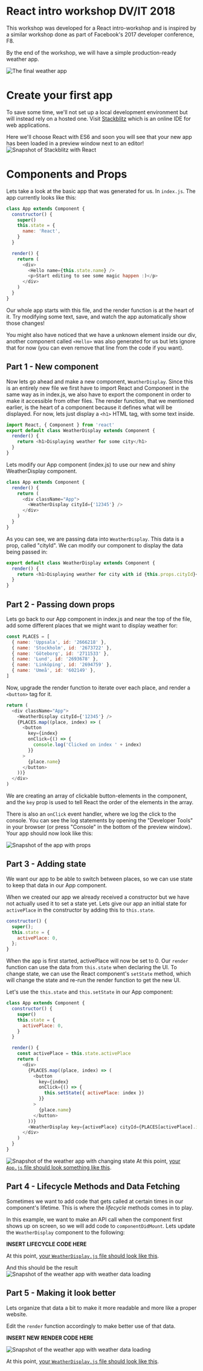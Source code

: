 # React intro workshop DV/IT 2018

This workshop was developed for a React intro-workshop and is inspired by a similar workshop done as part of Facebook's 2017 developer conference, F8.

By the end of the workshop, we will have a simple production-ready weather app.

![The final weather app](./images/final.png)

# Create your first app

To save some time, we'll not set up a local development environment but will instead rely on a hosted one.
Visit [Stackblitz](https://stackblitz.com/) which is an online IDE for web applications.

Here we'll choose React with ES6 and soon you will see that your new app has been loaded in a preview window next to an editor!
![Snapshot of Stackblitz with React](./images/stackblitz.png)

# Components and Props

Lets take a look at the basic app that was generated for us. In `index.js`. The app currently looks like this:

```js
class App extends Component {
  constructor() {
    super()
    this.state = {
      name: 'React',
    }
  }

  render() {
    return (
      <div>
        <Hello name={this.state.name} />
        <p>Start editing to see some magic happen :)</p>
      </div>
    )
  }
}
```

Our whole app starts with this file, and the render function is at the heart of it. Try modifying some text, save, and watch the app automatically show those changes!

You might also have noticed that we have a unknown element inside our div, another component called `<Hello>` was also generated for us but lets ignore that for now (you can even remove that line from the code if you want).

## Part 1 - New component

Now lets go ahead and make a new component, `WeatherDisplay`. Since this is an entirely new file we first have to import React and Component in the same way as in index.js, we also have to export the component in order to make it accessible from other files. The render function, that we mentioned earlier, is the heart of a component because it defines what will be displayed. For now, lets just display a `<h1>` HTML tag, with some text inside.

```js
import React, { Component } from 'react'
export default class WeatherDisplay extends Component {
  render() {
    return <h1>Displaying weather for some city</h1>
  }
}
```

Lets modify our App component (index.js) to use our new and shiny WeatherDisplay component.

```js
class App extends Component {
  render() {
    return (
      <div className="App">
        <WeatherDisplay cityId={'12345'} />
      </div>
    )
  }
}
```

As you can see, we are passing data into `WeatherDisplay`. This data is a prop, called "cityId". We can modify our component to display the data being passed in:

```js
export default class WeatherDisplay extends Component {
  render() {
    return <h1>Displaying weather for city with id {this.props.cityId}</h1>
  }
}
```

## Part 2 - Passing down props

Lets go back to our App component in index.js and near the top of the file, add some different places that we might want to display weather for:

```js
const PLACES = [
  { name: 'Uppsala', id: '2666218' },
  { name: 'Stockholm', id: '2673722' },
  { name: 'Göteborg', id: '2711533' },
  { name: 'Lund', id: '2693678' },
  { name: 'Linköping', id: '2694759' },
  { name: 'Umeå', id: '602149' },
]
```

Now, upgrade the render function to iterate over each place, and render a `<button>` tag for it.

```js
return (
  <div className="App">
    <WeatherDisplay cityId={'12345'} />
    {PLACES.map((place, index) => (
      <button
        key={index}
        onClick={() => {
          console.log('Clicked on index ' + index)
        }}
      >
        {place.name}
      </button>
    ))}
  </div>
)
```

We are creating an array of clickable button-elements in the component, and the `key` prop is used to tell React the order of the elements in the array.

There is also an `onClick` event handler, where we log the click to the console. You can see the log statements by opening the "Developer Tools" in your browser (or press "Console" in the bottom of the preview window). Your app should now look like this:

![Snapshot of the app with props](./images/with_props.png)

## Part 3 - Adding state

We want our app to be able to switch between places, so we can use state to keep that data in our App component.

When we created our app we already received a constructor but we have not actually used it to set a state yet. Lets give our app an initial state for `activePlace` in the constructor by adding this to `this.state`.

```js
constructor() {
  super();
  this.state = {
    activePlace: 0,
  };
}
```

When the app is first started, activePlace will now be set to 0. Our `render` function can use the data from `this.state` when declaring the UI. To change state, we can use the React component's `setState` method, which will change the state and re-run the render function to get the new UI.

Let's use the `this.state` and `this.setState` in our App component:

```js
class App extends Component {
  constructor() {
    super()
    this.state = {
      activePlace: 0,
    }
  }

  render() {
    const activePlace = this.state.activePlace
    return (
      <div>
        {PLACES.map((place, index) => (
          <button
            key={index}
            onClick={() => {
              this.setState({ activePlace: index })
            }}
          >
            {place.name}
          </button>
        ))}
        <WeatherDisplay key={activePlace} cityId={PLACES[activePlace].id} />
      </div>
    )
  }
}
```

![Snapshot of the weather app with changing state](./images/with_state.png)
At this point, [your `App.js` file should look something like this](./snapshots/part3_state/index.js).

## Part 4 - Lifecycle Methods and Data Fetching

Sometimes we want to add code that gets called at certain times in our component's lifetime. This is where the _lifecycle_ methods comes in to play.

In this example, we want to make an API call when the component first shows up on screen, so we will add code to `componentDidMount`. Lets update the `WeatherDisplay` component to the following:

**INSERT LIFECYCLE CODE HERE**

At this point, [your `WeatherDisplay.js` file should look like this](./snapshots/part4_lifecycle_and_fetch/WeatherDisplay.js).

And this should be the result ![Snapshot of the weather app with weather data loading](./images/part4_lifecycle.png)

## Part 5 - Making it look better

Lets organize that data a bit to make it more readable and more like a proper website.

Edit the `render` function accordingly to make better use of that data.

**INSERT NEW RENDER CODE HERE**

![Snapshot of the weather app with weather data loading](./images/part5_json_data.png)

At this point, [your `WeatherDisplay.js` file should look like this](./snapshots/part5_json_data/WeatherDisplay.js).
